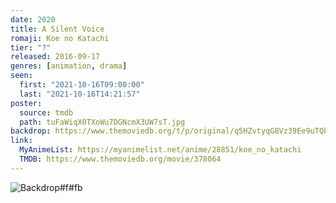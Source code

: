 ```yaml
---
date: 2020
title: A Silent Voice
romaji: Koe no Katachi
tier: "?"
released: 2016-09-17
genres: [animation, drama]
seen:
  first: "2021-10-16T09:00:00"
  last: "2021-10-16T14:21:57"
poster:
  source: tmdb
  path: tuFaWiqX0TXoWu7DGNcmX3UW7sT.jpg
backdrop: https://www.themoviedb.org/t/p/original/q5HZvtyqG8Vz39Ee9uTQbLeEml.jpg
link:
  MyAnimeList: https://myanimelist.net/anime/28851/koe_no_katachi
  TMDB: https://www.themoviedb.org/movie/378064
---
```


![Backdrop#f#fb](https://www.themoviedb.org/t/p/original/5lAMQMWpXMsirvtLLvW7cJgEPkU.jpg "Source: TMDB")
